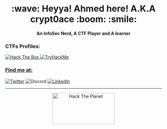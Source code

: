 <h1 align=center>:wave: Heyya! Ahmed here! A.K.A crypt0ace :boom: :smile:</h1>
<h4 align=center>An InfoSec Nerd, A CTF Player and A learner</h4>

<h3 align-left>CTFs Profiles:</h3>
<a href="https://app.hackthebox.eu/profile/483615"><img src="http://www.hackthebox.eu/badge/image/483615" alt="Hack The Box">
<img src="https://tryhackme-badges.s3.amazonaws.com/crypt0ace.png" alt="TryHackMe">

<h3 align=left>Find me at:</h3>
<p align=left>
<a href="https://twitter.com/crypt0acee"><img align=center src ="https://img.shields.io/badge/Twitter-crypt0acee-blue" alt="Twitter"></a> <img align=center src ="https://img.shields.io/badge/Discord-crypt0ace%233328-important" alt="Discord"> <a href="https://www.linkedin.com/in/ahmed-sher-93234a206/"><img align=center src ="https://img.shields.io/badge/LinkedIn-Ahmed%20Sher-rede" alt="LinkedIn"></a>
</p>
<hr>
<p align=center>
<img align=center src="/images/hacktheplanet.gif" alt="Hack The Planet" width="200" height="100">
</p>
